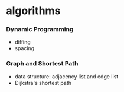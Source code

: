# algorithms

### Dynamic Programming
- diffing
- spacing

### Graph and Shortest Path
- data structure: adjacency list and edge list
- Dijkstra's shortest path
